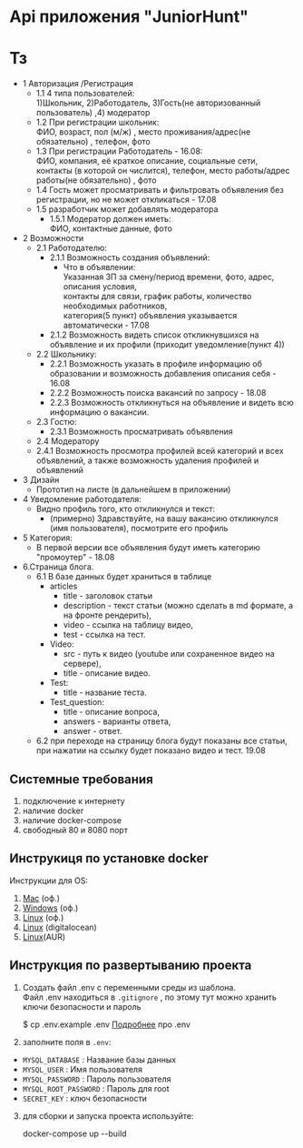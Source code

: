 # Api приложения "JuniorHunt"
# Тз
- 1 Авторизация /Регистрация
  - 1.1 4 типа пользователей: <br>
    1)Школьник, 2)Работодатель, 3)Гость(не авторизованный пользователь) ,4) модератор
  - 1.2 При регистрации школьник:<br>
    ФИО, возраст, пол (м/ж) , место проживания/адрес(не обязательно) , телефон, фото
  - 1.3 При регистрации Работодатель - 16.08:<br>ФИО, компания, её краткое описание, социальные сети, контакты (в
    которой он числится), телефон, место работы/адрес работы(не обязательно) , фото
  - 1.4 Гость может просматривать и фильтровать объявления без регистрации, но не может откликаться - 17.08
  - 1.5 разработчик может добавлять модератора
    - 1.5.1 Модератор должен иметь:<br>
      ФИО, контактные данные, фото
- 2 Возможности
  - 2.1 Работодателю:
    - 2.1.1 Возможность создания объявлений:
      - Что в объявлении: <br>Указанная ЗП за смену/период времени, фото, адрес, описания условия,<br> контакты для
        связи, график работы, количество необходимых работников,<br> категория(5 пункт) объявления указывается
        автоматически - 17.08
    - 2.1.2 Возможность видеть список откликнувшихся на объявление и их профили (приходит уведомление(пункт 4))
  - 2.2 Школьнику:
    - 2.2.1 Возможность указать в профиле информацию об образовании и возможность добавления описания себя - 16.08
    - 2.2.2 Возможность поиска вакансий по запросу - 18.08
    - 2.2.3 Возможность откликнуться на объявление и видеть всю информацию о вакансии.
  - 2.3 Гостю:
    - 2.3.1 Возможность просматривать объявления
  - 2.4 Модератору
  - 2.4.1 Возможность просмотра профилей всей категорий и всех объявлений, а также возможность удаления профилей и
    объявлений
- 3 Дизайн
  - Прототип на листе (в дальнейшем в приложении)
- 4 Уведомление работодателя:
  - Видно профиль того, кто откликнулся и текст:
    - (примерно) Здравствуйте, на вашу вакансию откликнулся (имя пользователя), посмотрите его профиль
- 5 Категория:
  - В первой версии все объявления будут иметь категорию "промоутер" - 18.08
- 6.Страница блога.
  - 6.1 В базе данных будет храниться в таблице
    - articles
      - title - заголовок статьи
      - description - текст статьи (можно сделать в md формате, а на фронте рендерить),
      - video - ссылка на таблицу видео,
      - test - ссылка на тест.
    - Video:
      - src - путь к видео (youtube или сохраненное видео на сервере),
      - title - описание видео.
    - Test:
      - title - название теста.
    - Test_question:
      - title - описание вопроса,
      - answers - варианты ответа,
      - answer - ответ.
  - 6.2 при переходе на страницу блога будут показаны все статьи, при нажатии на ссылку будет показано видео и тест.
    19.08

## Системные требования
1. подключение к интернету
2. наличие docker
3. наличие docker-compose
4. свободный 80 и 8080 порт

## Инструкиця по установке docker
Инструкции для OS:
1. [Mac](https://www.8host.com/blog/rabota-s-fajlami-env-pri-pomoshhi-env-cmd/) (оф.)
2. [Windows](https://docs.docker.com/desktop/install/windows-install/) (оф.)
3. [Linux](https://docs.docker.com/desktop/install/linux-install/) (оф.)
4. [Linux](https://www.digitalocean.com/community/tutorials/how-to-install-and-use-docker-on-ubuntu-20-04-ru) (digitalocean)
5. [Linux](https://wiki.archlinux.org/title/Docker_(%D0%A0%D1%83%D1%81%D1%81%D0%BA%D0%B8%D0%B9))(AUR)

## Инструкция по развертыванию проекта

1. Создать файл .env с переменными среды из шаблона.<br>Файл .env находиться в `.gitignore` , по этому тут можно хранить
   ключи безопасности и пароль <br>


    $ cp .env.example .env
  [Подробнее](https://www.8host.com/blog/rabota-s-fajlami-env-pri-pomoshhi-env-cmd/)
  про .env<br>


2. заполните поля в `.env`:
  - `MYSQL_DATABASE` : Название базы данных
  - `MYSQL_USER` : Имя пользователя
  - `MYSQL_PASSWORD` : Пароль пользователя
  - `MYSQL_ROOT_PASSWORD` : Пароль для root
  - `SECRET_KEY` : ключ безопасности

3. для сборки и запуска проекта используйте:


    docker-compose up --build

